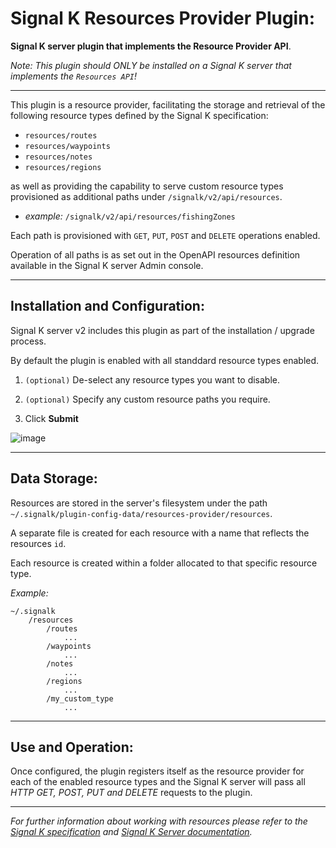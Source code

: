 # Signal K Resources Provider Plugin:

__Signal K server plugin that implements the Resource Provider API__.

_Note: This plugin should ONLY be installed on a Signal K server that implements the `Resources API`!_

---

This plugin is a resource provider, facilitating the storage and retrieval of the following resource types defined by the Signal K specification:
- `resources/routes`
- `resources/waypoints`
- `resources/notes`
- `resources/regions`   

as well as providing the capability to serve custom resource types provisioned as additional paths under `/signalk/v2/api/resources`.

- _example:_ `/signalk/v2/api/resources/fishingZones`   

Each path is provisioned with `GET`, `PUT`, `POST` and `DELETE` operations enabled.

Operation of all paths is as set out in the OpenAPI resources definition available in the Signal K server Admin console.


---
## Installation and Configuration:

Signal K server v2 includes this plugin as part of the installation / upgrade process.

By default the plugin is enabled with all standdard resource types enabled.

1. `(optional)` De-select any resource types you want to disable.

1. `(optional)` Specify any custom resource paths you require.
1. Click __Submit__ 

![image](https://user-images.githubusercontent.com/38519157/227807566-966a5640-87e1-4db8-a7f2-aadf06deb3f3.png)

---

## Data Storage:

Resources are stored in the server's filesystem under the path `~/.signalk/plugin-config-data/resources-provider/resources`.

A separate file is created for each resource with a name that reflects the resources `id`.

Each resource is created within a folder allocated to that specific resource type. 

_Example:_
```
~/.signalk
    /resources
        /routes
            ...
        /waypoints
            ...
        /notes
            ...
        /regions
            ...
        /my_custom_type
            ...
```


---
## Use and Operation:

Once configured, the plugin registers itself as the resource provider for each of the enabled resource types and the Signal K server will pass all _HTTP GET, POST, PUT and DELETE_ requests to the plugin.

---

_For further information about working with resources please refer to the [Signal K specification](https://signalk.org/specification) and  [Signal K Server documentation](https://github.com/SignalK/signalk-server#readme)._



